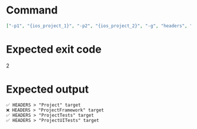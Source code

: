 # Command
```json
["-p1", "{ios_project_1}", "-p2", "{ios_project_2}", "-g", "headers", "-f", "console"]
```

# Expected exit code
2

# Expected output
```
✅ HEADERS > "Project" target
❌ HEADERS > "ProjectFramework" target
✅ HEADERS > "ProjectTests" target
✅ HEADERS > "ProjectUITests" target


```
